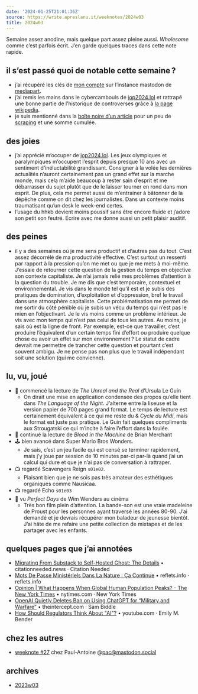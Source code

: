 ```yaml
---
date: '2024-01-25T21:01:36Z'
source: https://write.apreslanu.it/weeknotes/2024w03
title: 2024w03
---
```


Semaine assez anodine, mais quelque part assez pleine aussi. *Wholesome* comme c’est parfois écrit. J’en garde quelques traces dans cette note rapide.

<!--more-->

## il s’est passé quoi de notable cette semaine ?

- j’ai récupéré les clés de [mon compte] sur l’instance mastodon de [mediapart].
- j’ai remis les mains dans le cybercambouis de [jop2024.lol] et rattrapé une bonne partie de l’historique de controverses grâce à [la page wikipedia].
- je suis mentionné dans la [boîte noire d’un article] pour un peu de [scraping] et une somme cumulée.

[jop2024.lol]: https://jop2024.lol
[mon compte]: https://mediapart.social/@tk
[mediapart]: https://mediapart.social
[la page wikipedia]: https://fr.wikipedia.org/wiki/Jeux_olympiques_d%27%C3%A9t%C3%A9_de_2024#Controverses
[boîte noire d’un article]: https://www.mediapart.fr/journal/international/190124/des-dons-defiscalises-de-l-argent-public-francais-finance-l-armee-israelienne
[scraping]: https://write.apreslanu.it/tk/les-vertus-politiques-du-scraping

## des joies

- j’ai apprécié m’occuper de [jop2024.lol]. Les jeux olympiques et paralympiques m’occupent l’esprit depuis presque 10 ans avec un sentiment d’inéluctabilité grandissant. Consigner à la volée les dernières actualités n’auront certainement pas un grand effet sur la marche monde, mais cela m’aide beaucoup à rester sain d’esprit et me débarrasser du sujet plutôt que de le laisser tourner en rond dans mon esprit. De plus, cela me permet aussi de m’entrainer à bâtonner de la dépêche comme on dit chez les journalistes. Dans un contexte moins traumatisant qu’un desk le week-end certes.
- l’usage du hhkb devient moins poussif sans être encore fluide et j’adore son petit son feutré. Écrire avec me donne aussi un petit plaisir auditif.

## des peines

- il y a des semaines où je me sens productif et d’autres pas du tout. C’est assez décorrélé de ma productivité effective. C’est surtout un ressenti par rapport à la pression qu’on me met ou que je me mets à moi-même. J’essaie de retourner cette question de la gestion du temps en objective son contexte capitaliste. Je n’ai jamais relié mes problèmes d’attention à la question du trouble. Je me dis que c’est temporaire, contextuel et environnemental. Je vis dans le monde tel qu’il est et je subis des pratiques de domination, d’exploitation et d’oppression, bref le travail dans une atmosphère capitaliste. Cette problématisation me permet de me sortir du côté pénible où je subis un vécu du temps qui n’est pas le mien en l’objectivant. Je le vis moins comme un problème intérieur. Je vis avec mon temps qui n’est pas celui de tous les autres. Au moins, je sais où est la ligne de front. Par exemple, est-ce que travailler, c’est produire l’équivalent d’un certain temps fini d’effort ou produire quelque chose ou avoir un effet sur mon environnement ? Le statut de cadre devrait me permettre de trancher cette question et pourtant c’est souvent ambigu. Je ne pense pas non plus que le travail indépendant soit une solution (qui me convienne).


## lu, vu, joué

- 📖 commencé la lecture de *The Unreal and the Real* d’Ursula Le Guin
  - On dirait une mise en application condensée des propos qu’elle tient dans *The Language of the Night*. J’alterne entre la liseuse et la version papier de 700 pages grand format. Le temps de lecture est certainement équivalent à ce qui me reste du &
*Cycle du Midi*, mais le format est juste pas pratique. Le Guin fait quelques compliments aux Strougatski ce qui m’incite à faire l’effort dans la foulée.
- 📖 continué la lecture de *Blood in the Machine* de Brian Merchant
- 🕹️ bien avancé dans Super Mario Bros Wonders.
  - Je sais, c’est un jeu facile qui est censé se terminer rapidement, mais j’y joue par session de 10 minutes par-ci par-là quand j’ai un calcul qui dure et que je n’ai pas de conversation à rattraper.
- 📺 regardé Scavengers Reign `s01e02`.
  - Plaisant bien que je ne sois pas très amateur des esthétiques organiques comme Nausicaa.
- 📺 regardé Echo `s01e03`
- 🎥 vu *Perfect Days* de Wim Wenders au cinéma
  - Très bon film plein d’attention. La bande-son est une vraie madeleine de Proust pour les personnes ayant traversé les années 80-90. J’ai demandé et je devrais récupérer mon baladeur de jeunesse bientôt. J’ai hâte de me refaire une petite collection de mixtapes et de les partager avec les enfants.


## quelques pages que j’ai annotées

- [Migrating From Substack to Self-Hosted Ghost: The Details][article:0] • citationneeded.news · Citation Needed
- [Mots De Passe Ministériels Dans La Nature : Ça Continue][article:1] • reflets.info · reflets.info
- [Opinion | What Happens When Global Human Population Peaks? - The New York Times][article:2] • nytimes.com · New York Times
- [OpenAI Quietly Deletes Ban on Using ChatGPT for “Military and Warfare”][article:3] • theintercept.com · Sam Biddle
- [How Should Regulators Think About "AI"?][article:4] • youtube.com · Emily M. Bender

[article:0]: https://citationneeded.news/substack-to-self-hosted-ghost/
[article:1]: https://reflets.info/articles/mots-de-passe-ministeriels-dans-la-nature-ca-continue
[article:2]: https://www.nytimes.com/interactive/2023/09/18/opinion/human-population-global-growth.html
[article:3]: https://theintercept.com/2024/01/12/open-ai-military-ban-chatgpt/
[article:4]: https://www.youtube.com/watch?v=eK0md9tQ1KY


## chez les autres

- [weeknote #27](https://write.apreslanu.it/pac/weeknotes-27) chez Paul-Antoine @pac@mastodon.social

## archives

- [2023w03](https://11d.im/semaines/2023w03/)